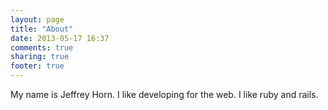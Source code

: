 ```yaml
---
layout: page
title: "About"
date: 2013-05-17 16:37
comments: true
sharing: true
footer: true
---
```

My name is Jeffrey Horn. I like developing for the web. I like ruby and rails.
